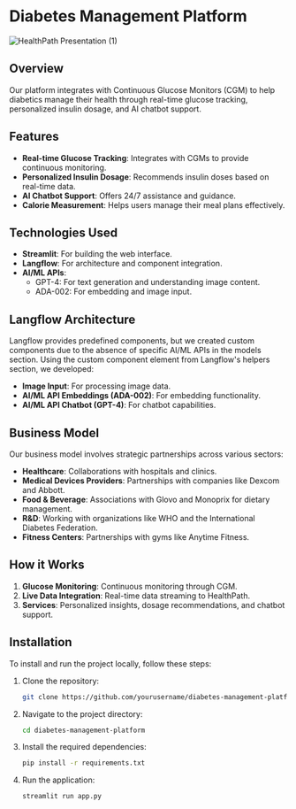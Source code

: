# Diabetes Management Platform

![HealthPath Presentation (1)](https://github.com/user-attachments/assets/3d4b3e6b-c6a3-442a-9b91-9936990d5332)

## Overview
Our platform integrates with Continuous Glucose Monitors (CGM) to help diabetics manage their health through real-time glucose tracking, personalized insulin dosage, and AI chatbot support.

## Features
- **Real-time Glucose Tracking**: Integrates with CGMs to provide continuous monitoring.
- **Personalized Insulin Dosage**: Recommends insulin doses based on real-time data.
- **AI Chatbot Support**: Offers 24/7 assistance and guidance.
- **Calorie Measurement**: Helps users manage their meal plans effectively.

## Technologies Used
- **Streamlit**: For building the web interface.
- **Langflow**: For architecture and component integration.
- **AI/ML APIs**:
  - GPT-4: For text generation and understanding image content.
  - ADA-002: For embedding and image input.

## Langflow Architecture
Langflow provides predefined components, but we created custom components due to the absence of specific AI/ML APIs in the models section. Using the custom component element from Langflow's helpers section, we developed:
- **Image Input**: For processing image data.
- **AI/ML API Embeddings (ADA-002)**: For embedding functionality.
- **AI/ML API Chatbot (GPT-4)**: For chatbot capabilities.

## Business Model
Our business model involves strategic partnerships across various sectors:
- **Healthcare**: Collaborations with hospitals and clinics.
- **Medical Devices Providers**: Partnerships with companies like Dexcom and Abbott.
- **Food & Beverage**: Associations with Glovo and Monoprix for dietary management.
- **R&D**: Working with organizations like WHO and the International Diabetes Federation.
- **Fitness Centers**: Partnerships with gyms like Anytime Fitness.

## How it Works
1. **Glucose Monitoring**: Continuous monitoring through CGM.
2. **Live Data Integration**: Real-time data streaming to HealthPath.
3. **Services**: Personalized insights, dosage recommendations, and chatbot support.

## Installation
To install and run the project locally, follow these steps:
1. Clone the repository:
    ```sh
    git clone https://github.com/yourusername/diabetes-management-platform.git
    ```
2. Navigate to the project directory:
    ```sh
    cd diabetes-management-platform
    ```
3. Install the required dependencies:
    ```sh
    pip install -r requirements.txt
    ```
4. Run the application:
    ```sh
    streamlit run app.py
    ```
